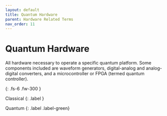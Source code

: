 ```yaml
---
layout: default
title: Quantum Hardware
parent: Hardware Related Terms
nav_order: 11
---
```


# Quantum Hardware

All hardware necessary to operate a specific quantum platform. Some components included are waveform generators, digital-analog and analog-digital converters, and a microcontroller or FPGA (termed quantum controller).

{: .fs-6 .fw-300 }

Classical
{: .label }

Quantum
{: .label .label-green}
<!-- 
## Full Definition


## Examples -->

<!-- ## Synonyms

-  -->

<!-- ## Related Terms

-->
<!-- ## Sources -->
